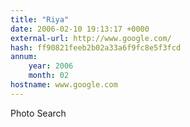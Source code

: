 ```yaml
---
title: "Riya"
date: 2006-02-10 19:13:17 +0000
external-url: http://www.google.com/
hash: ff90821feeb2b02a33a6f9fc8e5f3fcd
annum:
    year: 2006
    month: 02
hostname: www.google.com
---
```


Photo Search
